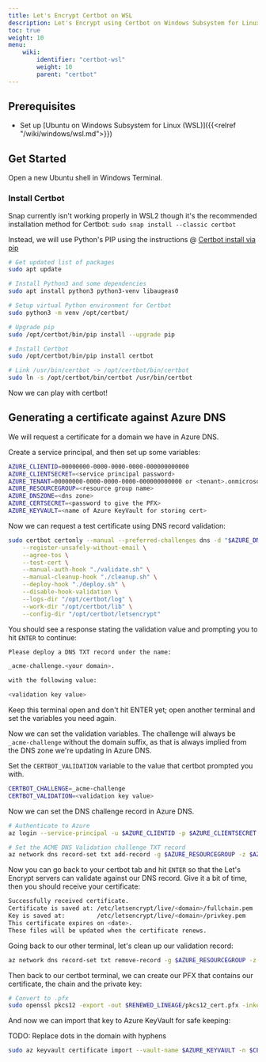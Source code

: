 ```yaml
---
title: Let's Encrypt Certbot on WSL
description: Let's Encrypt using Certbot on Windows Subsystem for Linux (WSL)
toc: true
weight: 10
menu:
    wiki:
        identifier: "certbot-wsl"
        weight: 10
        parent: "certbot"
---
```


## Prerequisites

* Set up [Ubuntu on Windows Subsystem for Linux (WSL)]({{<relref "/wiki/windows/wsl.md">}})

## Get Started

Open a new Ubuntu shell in Windows Terminal.

### Install Certbot

Snap currently isn't working properly in WSL2 though it's the recommended installation method for Certbot: `sudo snap install --classic certbot`

Instead, we will use Python's PIP using the instructions @ [Certbot install via pip](https://certbot.eff.org/lets-encrypt/pip-other)

```bash
# Get updated list of packages
sudo apt update

# Install Python3 and some dependencies
sudo apt install python3 python3-venv libaugeas0

# Setup virtual Python environment for Certbot
sudo python3 -m venv /opt/certbot/

# Upgrade pip
sudo /opt/certbot/bin/pip install --upgrade pip

# Install Certbot
sudo /opt/certbot/bin/pip install certbot

# Link /usr/bin/certbot -> /opt/certbot/bin/certbot
sudo ln -s /opt/certbot/bin/certbot /usr/bin/certbot
```

Now we can play with certbot!

## Generating a certificate against Azure DNS

We will request a certificate for a domain we have in Azure DNS.

Create a service principal, and then set up some variables:

```bash
AZURE_CLIENTID=00000000-0000-0000-0000-000000000000
AZURE_CLIENTSECRET=<service principal password>
AZURE_TENANT=00000000-0000-0000-0000-000000000000 or <tenant>.onmicrosoft.com
AZURE_RESOURCEGROUP=<resource group name>
AZURE_DNSZONE=<dns zone>
AZURE_CERTSECRET=<password to give the PFX>
AZURE_KEYVAULT=<name of Azure KeyVault for storing cert>
```

Now we can request a test certificate using DNS record validation:

```bash
sudo certbot certonly --manual --preferred-challenges dns -d "$AZURE_DNSNAME.$AZURE_DNSZONE" \
    --register-unsafely-without-email \
    --agree-tos \
    --test-cert \
    --manual-auth-hook "./validate.sh" \
    --manual-cleanup-hook "./cleanup.sh" \
    --deploy-hook "./deploy.sh" \
    --disable-hook-validation \
    --logs-dir "/opt/certbot/log" \
    --work-dir "/opt/certbot/lib" \
    --config-dir "/opt/certbot/letsencrypt"
```

You should see a response stating the validation value and prompting you to hit `ENTER` to continue:

```bash
Please deploy a DNS TXT record under the name:

_acme-challenge.<your domain>.

with the following value:

<validation key value>
```

Keep this terminal open and don't hit ENTER yet; open another terminal and set the variables you need again.

Now we can set the validation variables. The challenge will always be `_acme-challenge` without the domain suffix, as that is always implied from the DNS zone we're updating in Azure DNS.

Set the `CERTBOT_VALIDATION` variable to the value that certbot prompted you with.

```bash
CERTBOT_CHALLENGE=_acme-challenge
CERTBOT_VALIDATION=<validation key value>
```

Now we can set the DNS challenge record in Azure DNS.

```bash
# Authenticate to Azure
az login --service-principal -u $AZURE_CLIENTID -p $AZURE_CLIENTSECRET --tenant $AZURE_TENANT

# Set the ACME DNS Validation challenge TXT record
az network dns record-set txt add-record -g $AZURE_RESOURCEGROUP -z $AZURE_DNSZONE -n $CERTBOT_CHALLENGE -v $CERTBOT_VALIDATION

```

Now you can go back to your certbot tab and hit `ENTER` so that the Let's Encrypt servers can validate against our DNS record. Give it a bit of time, then you should receive your certificate:

```bash
Successfully received certificate.
Certificate is saved at: /etc/letsencrypt/live/<domain>/fullchain.pem
Key is saved at:         /etc/letsencrypt/live/<domain>/privkey.pem
This certificate expires on <date>.
These files will be updated when the certificate renews.
```

Going back to our other terminal, let's clean up our validation record:

```bash
az network dns record-set txt remove-record -g $AZURE_RESOURCEGROUP -z $AZURE_DNSZONE -n "_acme-challenge" -v $CERTBOT_VALIDATION
```

Then back to our certbot terminal, we can create our PFX that contains our certificate, the chain and the private key:

```bash
# Convert to .pfx
sudo openssl pkcs12 -export -out $RENEWED_LINEAGE/pkcs12_cert.pfx -inkey $RENEWED_LINEAGE/privkey.pem -in $RENEWED_LINEAGE/cert.pem -certfile $RENEWED_LINEAGE/chain.pem -password pass:$AZURE_CERTSECRET
```

And now we can import that key to Azure KeyVault for safe keeping:

TODO: Replace dots in the domain with hyphens

```bash
sudo az keyvault certificate import --vault-name $AZURE_KEYVAULT -n $CERTBOT_DOMAIN -f $RENEWED_LINEAGE/pkcs12_cert.pfx --password $AZURE_CERTSECRET
```
